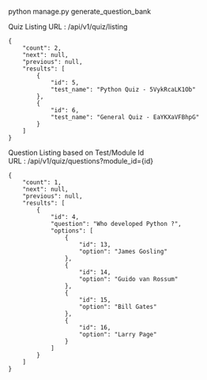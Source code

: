 python manage.py generate_question_bank


Quiz Listing
URL : /api/v1/quiz/listing
```
{
    "count": 2,
    "next": null,
    "previous": null,
    "results": [
        {
            "id": 5,
            "test_name": "Python Quiz - 5VykRcaLK1Ob"
        },
        {
            "id": 6,
            "test_name": "General Quiz - EaYKXaVFBhpG"
        }
    ]
}
```

Question Listing based on Test/Module Id
<br>
URL : /api/v1/quiz/questions?module_id={id}

```
{
    "count": 1,
    "next": null,
    "previous": null,
    "results": [
        {
            "id": 4,
            "question": "Who developed Python ?",
            "options": [
                {
                    "id": 13,
                    "option": "James Gosling"
                },
                {
                    "id": 14,
                    "option": "Guido van Rossum"
                },
                {
                    "id": 15,
                    "option": "Bill Gates"
                },
                {
                    "id": 16,
                    "option": "Larry Page"
                }
            ]
        }
    ]
}
```
